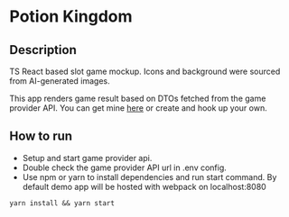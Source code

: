 # Potion Kingdom

## Description

TS React based slot game mockup. Icons and background were sourced from AI-generated images.

This app renders game result based on DTOs fetched from the game provider API.
You can get mine [here](https://github.com/loneloon/slots-api) or create and hook up your own.

## How to run
- Setup and start game provider api.
- Double check the game provider API url in .env config.
- Use npm or yarn to install dependencies and run start command. By default demo app will be hosted with webpack on localhost:8080
```
yarn install && yarn start
```
